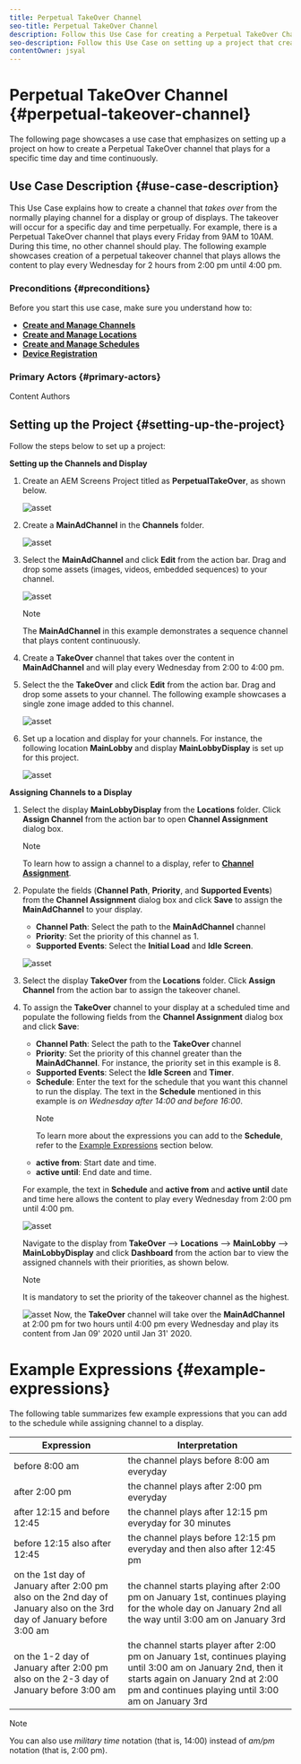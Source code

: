 ```yaml
---
title: Perpetual TakeOver Channel
seo-title: Perpetual TakeOver Channel
description: Follow this Use Case for creating a Perpetual TakeOver Channel.
seo-description: Follow this Use Case on setting up a project that creates a Perpetual TakeOver channel that plays for a specific time day and time continuously.
contentOwner: jsyal
---
```


# Perpetual TakeOver Channel {#perpetual-takeover-channel}

The following page showcases a use case that emphasizes on setting up a project on how to create a Perpetual TakeOver channel that plays for a specific time day and time continuously.

## Use Case Description {#use-case-description}

This Use Case explains how to create a channel that *takes over* from the normally playing channel for a display or group of displays. The takeover will occur for a specific day and time perpetually.
For example, there is a Perpetual TakeOver channel that plays every Friday from 9AM to 10AM. During this time, no other channel should play. The following example showcases creation of a perpetual takeover channel that plays allows the content to play every Wednesday for 2 hours from 2:00 pm until 4:00 pm.

### Preconditions {#preconditions}

Before you start this use case, make sure you understand how to:

* **[Create and Manage Channels](managing-channels.md)**
* **[Create and Manage Locations](managing-locations.md)**
* **[Create and Manage Schedules](managing-schedules.md)**
* **[Device Registration](device-registration.md)**

### Primary Actors {#primary-actors}

Content Authors

## Setting up the Project {#setting-up-the-project}

Follow the steps below to set up a project:

**Setting up the Channels and Display**

1. Create an AEM Screens Project titled as **PerpetualTakeOver**, as shown below.

   ![asset](assets/p_usecase1.png)

1. Create a **MainAdChannel** in the **Channels** folder.

    ![asset](assets/p_usecase2.png)

1. Select the **MainAdChannel** and click **Edit** from the action bar. Drag and drop some assets (images, videos, embedded sequences) to your channel.

   ![asset](assets/p_usecase3.png)


   >[!NOTE]
   >The **MainAdChannel** in this example demonstrates a sequence channel that plays content continuously.

1. Create a **TakeOver** channel that takes over the content in **MainAdChannel** and will play every Wednesday from 2:00 to 4:00 pm.

1. Select the the **TakeOver** and click **Edit** from the action bar. Drag and drop some assets to your channel. The following example showcases a single zone image added to this channel.

   ![asset](assets/p_usecase4.png)

1. Set up a location and display for your channels. For instance, the following location **MainLobby** and display **MainLobbyDisplay** is set up for this project.

   ![asset](assets/p_usecase5.png)

**Assigning Channels to a Display**

1. Select the display **MainLobbyDisplay** from the **Locations** folder. Click **Assign Channel** from the action bar to open **Channel Assignment** dialog box.

   >[!NOTE]
   >To learn how to assign a channel to a display, refer to **[Channel Assignment](channel-assignment.md)**.

1. Populate the fields (**Channel Path**, **Priority**, and **Supported Events**) from the **Channel Assignment** dialog box and click **Save** to assign the **MainAdChannel** to your display.

    * **Channel Path**: Select the path to the **MainAdChannel** channel
    * **Priority**: Set the priority of this channel as 1.
    * **Supported Events**: Select the **Initial Load** and **Idle Screen**.

   ![asset](assets/p_usecase6.png)

1. Select the display **TakeOver** from the **Locations** folder. Click **Assign Channel** from the action bar to assign the takeover chanel.

1. To assign the **TakeOver** channel to your display at a scheduled time and populate the following fields from the **Channel Assignment** dialog box and click **Save**:

    * **Channel Path**: Select the path to the **TakeOver** channel
    * **Priority**: Set the priority of this channel greater than the **MainAdChannel**. For instance, the priority set in this example is 8.
    * **Supported Events**: Select the **Idle Screen** and **Timer**.
    * **Schedule**: Enter the text for the schedule that you want this channel to run the display. The text in the **Schedule** mentioned in this example is *on Wednesday after 14:00 and before 16:00*.
         >[!NOTE]
         >To learn more about the expressions you can add to the **Schedule**, refer to the [Example Expressions](#example-expressions) section below.
    * **active from**: Start date and time.
    * **active until**: End date and time.
    
    For example, the text in **Schedule** and **active from** and **active until** date and time here allows the content to play every Wednesday from 2:00 pm until 4:00 pm.
    

      ![asset](assets/p_usecase7.png)

      Navigate to the display from **TakeOver** --> **Locations** --> **MainLobby** --> **MainLobbyDisplay** and click **Dashboard** from the action bar to view the assigned channels with their priorities, as shown below.

      >[!NOTE]
      >It is mandatory to set the priority of the takeover channel as the highest.

      ![asset](assets/p_usecase8.png)
    Now, the **TakeOver** channel will take over the **MainAdChannel** at 2:00 pm for two hours until 4:00 pm every Wednesday and play its content from Jan 09' 2020 until Jan 31' 2020.

# Example Expressions {#example-expressions}

The following table summarizes few example expressions that you can add to the schedule while assigning channel to a display.

| **Expression** | **Interpretation** |
|---|---|
| before 8:00 am | the channel plays before 8:00 am everyday |
| after 2:00 pm | the channel plays after 2:00 pm everyday |
| after 12:15 and before 12:45 | the channel plays after 12:15 pm everyday for 30 minutes |
| before 12:15 also after 12:45 | the channel plays before 12:15 pm everyday and then also after 12:45 pm |
| on the 1st day of January after 2:00 pm also on the 2nd day of January also on the 3rd day of January before 3:00 am | the channel starts playing after 2:00 pm on January 1st, continues playing for the whole day on January 2nd all the way until 3:00 am on January 3rd |
| on the 1-2 day of January after 2:00 pm also on the 2-3 day of January before 3:00 am | the channel starts player after 2:00 pm on January 1st, continues playing until 3:00 am on January 2nd, then it starts again on January 2nd at 2:00 pm and continues playing until 3:00 am on January 3rd |

>[!NOTE]
>You can also use _military time_ notation (that is, 14:00) instead of *am/pm* notation (that is, 2:00 pm).
